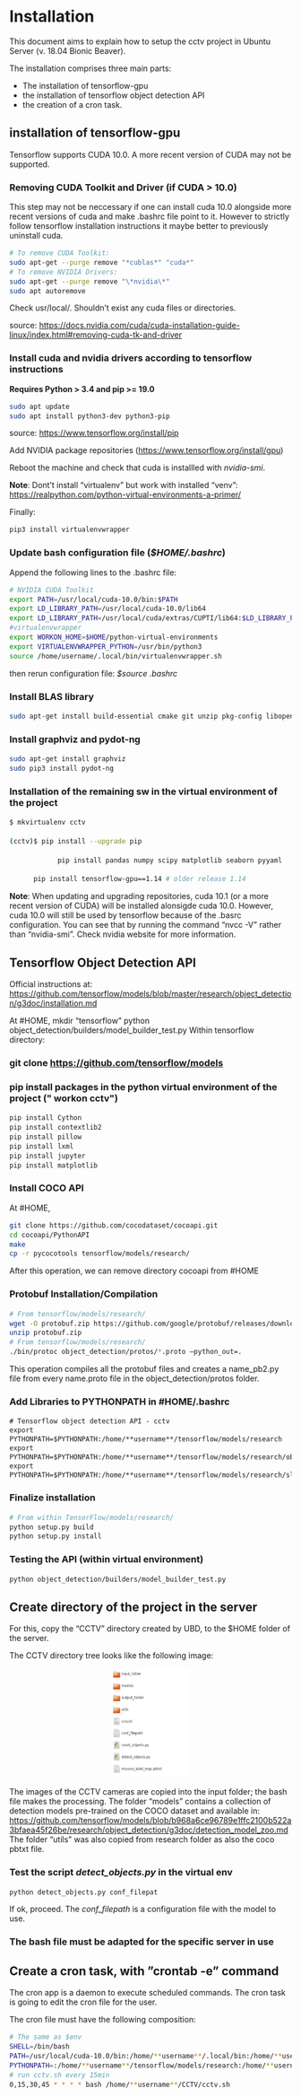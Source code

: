 # Installation

This document aims to explain how to setup the cctv project in Ubuntu Server (v. 18.04 Bionic Beaver).

The installation comprises three main parts: 
* The installation of tensorflow-gpu
* the installation of tensorflow object detection API
* the creation of a cron task.

## installation of tensorflow-gpu
Tensorflow supports CUDA 10.0. A more recent version of CUDA may not be supported.

### Removing CUDA Toolkit and Driver (if CUDA > 10.0)

This step may not be neccessary if one can install cuda 10.0 alongside more recent versions of cuda and make .bashrc file point to it. However to strictly follow tensorflow installation instructions it maybe better to previously uninstall cuda.

``` bash
# To remove CUDA Toolkit: 
sudo apt-get --purge remove "*cublas*" "cuda*"
# To remove NVIDIA Drivers: 
sudo apt-get --purge remove "\*nvidia\*"
sudo apt autoremove
```

Check usr/local/. Shouldn’t exist any cuda files or directories.

source: https://docs.nvidia.com/cuda/cuda-installation-guide-linux/index.html#removing-cuda-tk-and-driver

### Install cuda and nvidia drivers according  to tensorflow instructions

**Requires Python > 3.4 and pip >= 19.0**

``` bash
sudo apt update
sudo apt install python3-dev python3-pip
```
source: https://www.tensorflow.org/install/pip

Add NVIDIA package repositories (https://www.tensorflow.org/install/gpu)

Reboot the machine and check that  cuda is installled with  *nvidia-smi*.

**Note**: Dont’t install “virtualenv” but work with installed “venv”: https://realpython.com/python-virtual-environments-a-primer/

Finally:
``` bash
pip3 install virtualenvwrapper
```

### Update bash configuration file (*$HOME/.bashrc*)

Append the following lines to the .bashrc file:
``` bash
# NVIDIA CUDA Toolkit
export PATH=/usr/local/cuda-10.0/bin:$PATH
export LD_LIBRARY_PATH=/usr/local/cuda-10.0/lib64
export LD_LIBRARY_PATH=/usr/local/cuda/extras/CUPTI/lib64:$LD_LIBRARY_PATH
#virtualenvwrapper
export WORKON_HOME=$HOME/python-virtual-environments
export VIRTUALENVWRAPPER_PYTHON=/usr/bin/python3
source /home/username/.local/bin/virtualenvwrapper.sh
```
then rerun configuration file: *$source .bashrc*

### Install BLAS library

``` bash
sudo apt-get install build-essential cmake git unzip pkg-config libopenblas-dev liblapack-dev
```

### Install graphviz and pydot-ng

``` bash
sudo apt-get install graphviz
sudo pip3 install pydot-ng
```

### Installation of the remaining sw in the virtual environment of the project

``` bash
$ mkvirtualenv cctv

(cctv)$ pip install --upgrade pip
                        
            pip install pandas numpy scipy matplotlib seaborn pyyaml
      
      pip install tensorflow-gpu==1.14 # older release 1.14
```

**Note**: When updating and upgrading repositories, cuda 10.1 (or a more recent version of CUDA) will be installed alonsigde cuda 10.0. However, cuda 10.0 will still be used by tensorflow because of the .basrc configuration. You can see that by running the command “nvcc -V” rather than “nvidia-smi”. Check nvidia website for more information.

## Tensorflow Object Detection API

Official instructions at: https://github.com/tensorflow/models/blob/master/research/object_detection/g3doc/installation.md

At #HOME, mkdir “tensorflow”
python object_detection/builders/model_builder_test.py
Within tensorflow directory:

### git clone https://github.com/tensorflow/models

### pip install packages in the python virtual environment of the project (" workon cctv")

``` bash
pip install Cython
pip install contextlib2
pip install pillow
pip install lxml
pip install jupyter
pip install matplotlib
```

### Install COCO API

At #HOME,

``` bash
git clone https://github.com/cocodataset/cocoapi.git
cd cocoapi/PythonAPI
make
cp -r pycocotools tensorflow/models/research/
```

After this operation, we can remove directory cocoapi from #HOME

### Protobuf Installation/Compilation

``` bash
# From tensorflow/models/research/
wget -O protobuf.zip https://github.com/google/protobuf/releases/download/v3.0.0/protoc-3.0.0-linux-x86_64.zip
unzip protobuf.zip
# From tensorflow/models/research/
./bin/protoc object_detection/protos/*.proto –python_out=.
```
This  operation compiles all the protobuf files and creates a name_pb2.py file from every name.proto file in the object_detection/protos folder.

### Add Libraries to PYTHONPATH in #HOME/.bashrc

``` vim
# Tensorflow object detection API - cctv
export PYTHONPATH=$PYTHONPATH:/home/**username**/tensorflow/models/research
export PYTHONPATH=$PYTHONPATH:/home/**username**/tensorflow/models/research/object_detection
export PYTHONPATH=$PYTHONPATH:/home/**username**/tensorflow/models/research/slim
```

### Finalize installation

``` bash
# From within TensorFlow/models/research/
python setup.py build
python setup.py install
```

### Testing the API (within virtual environment)

``` bash
python object_detection/builders/model_builder_test.py
```

## Create directory of the project in the server

For this, copy the “CCTV” directory created by UBD, to the $HOME folder of the server.

The CCTV directory tree looks like the following image:

<p align="center">
  <img src="cctv.png" width=140 height=195>
</p>

The images of the CCTV cameras are copied into the input folder; the bash file makes the processing.
The folder “models” contains a collection of detection models pre-trained on the COCO dataset and available in:
https://github.com/tensorflow/models/blob/b968a6ce96789e1ffc2100b522a3bfaea45f26be/research/object_detection/g3doc/detection_model_zoo.md
The folder “utils” was also copied from research folder as also the coco pbtxt file.

### Test the script *detect_objects.py* in the virtual env

``` bash
python detect_objects.py conf_filepat
```

If ok, proceed. The *conf_filepath* is a configuration file with the model to use.

### The bash file must be adapted for the specific server in use

## Create a cron task, with ”crontab -e” command

The cron app is a daemon to execute scheduled commands.
 The cron task is going to edit the cron file for the user.

The cron file must have the following composition:

``` bash
# The same as $env
SHELL=/bin/bash
PATH=/usr/local/cuda-10.0/bin:/home/**username**/.local/bin:/home/**username**/bin:/usr/local/sbin:/usr/local/bin:/usr/sbin:/usr/bin:/sbin:/bin:/usr/games:/usr/local/games:/snap/bin:/home/**username**/bin
PYTHONPATH=:/home/**username**/tensorflow/models/research:/home/**username**/tensorflow/models/research/object_detection:/home/**username**/tensorflow/models/research/slim
# run cctv.sh every 15min
0,15,30,45 * * * * bash /home/**username**/CCTV/cctv.sh
```

